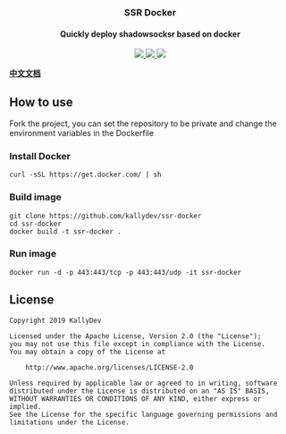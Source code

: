 <h3 align="center">SSR Docker</h3>
<h4 align="center">Quickly deploy shadowsocksr based on docker</h4>
<p align="center">
  <a href="https://t.me/yogurtGroup">
    <img src="https://img.shields.io/badge/telegram-yogurt%20cloud-brightgreen.svg?style=flat-square">
  </a>
  <a href="https://github.com/kallydev/ssr-docker/blob/master/LICENSE.md">
    <img src="https://img.shields.io/github/license/kallydev/ssr-docker.svg?style=flat-square">
  </a>
  <a href="https://github.com/kallydev/ssr-docker/commits/master">
    <img src="https://img.shields.io/github/last-commit/kallydev/ssr-docker.svg?style=flat-square">
  </a>
</p>

**[中文文档](/README_ZH.md)**

## How to use
Fork the project, you can set the repository to be private and change the environment variables in the Dockerfile

### Install Docker
```
curl -sSL https://get.docker.com/ | sh
```

### Build image
```
git clone https://github.com/kallydev/ssr-docker
cd ssr-docker
docker build -t ssr-docker .
```

### Run image
```
docker run -d -p 443:443/tcp -p 443:443/udp -it ssr-docker
```

## License
```
Copyright 2019 KallyDev

Licensed under the Apache License, Version 2.0 (the "License");
you may not use this file except in compliance with the License.
You may obtain a copy of the License at

    http://www.apache.org/licenses/LICENSE-2.0

Unless required by applicable law or agreed to in writing, software
distributed under the License is distributed on an "AS IS" BASIS,
WITHOUT WARRANTIES OR CONDITIONS OF ANY KIND, either express or implied.
See the License for the specific language governing permissions and
limitations under the License.
```


